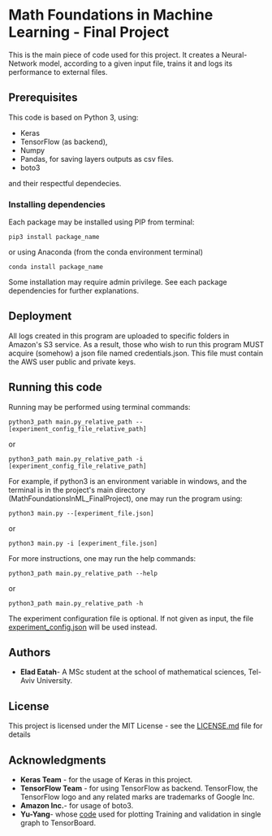 # Math Foundations in Machine Learning - Final Project

This is the main piece of code used for this project.
It creates a Neural-Network model, according to a given input file,
trains it and logs its performance to external files.

## Prerequisites

This code is based on Python 3, using:
 - Keras
 - TensorFlow (as backend),
 - Numpy
 - Pandas, for saving layers outputs as csv files.
 - boto3
 
 and their respectful dependecies.
 
### Installing dependencies
 
 Each package may be installed using PIP from terminal:
```
pip3 install package_name
```
or using Anaconda (from the conda environment terminal)
```
conda install package_name
```

Some installation may require admin privilege.
See each package dependencies for further explanations.
## Deployment
All logs created in this program are uploaded to specific folders in Amazon's S3 service.
As a result, those who wish to run this program MUST acquire (somehow) a json file named credentials.json.
This file must contain the AWS user public and private keys. 

## Running this code
Running may be performed using terminal commands:
```
python3_path main.py_relative_path --[experiment_config_file_relative_path]
```
or
```
python3_path main.py_relative_path -i [experiment_config_file_relative_path]
```

For example, if python3 is an environment variable in windows, and the terminal is in the project's main directory
 (MathFoundationsInML_FinalProject), one may run the program using:
 ```
python3 main.py --[experiment_file.json]
```
or
 ```
python3 main.py -i [experiment_file.json]
```

For more instructions, one may run the help commands:
```
python3_path main.py_relative_path --help
```
or
```
python3_path main.py_relative_path -h
```

The experiment configuration file is optional. If not given as input,
 the file [experiment_config.json](experiments_config.json) will be used instead.

## Authors

* **Elad Eatah**- A MSc student at the school of
mathematical sciences, Tel-Aviv University.

## License

This project is licensed under the MIT License - see the [LICENSE.md](LICENSE) file for details

## Acknowledgments

* **Keras Team** - for the usage of  Keras in this project.
* **TensorFlow Team** - for using TensorFlow as backend. TensorFlow, the TensorFlow logo and any related marks are trademarks of Google Inc.
* **Amazon Inc.**- for usage of boto3.
* **Yu-Yang**- whose [code](https://stackoverflow.com/questions/47877475/keras-tensorboard-plot-train-and-validation-scalars-in-a-same-figure/48393723#48393723)
 used for plotting Training and validation in single graph to TensorBoard.


